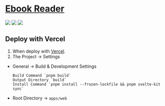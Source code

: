 # [Ebook Reader](https://github.com/ttu-ttu/ebook-reader)

![](https://img.shields.io/github/license/ttu-ttu/ebook-reader?style=flat-square) ![](https://img.shields.io/github/last-commit/scillidan/ebook-reader/main?label=last%20commit%20(fork)&style=flat-square) ![](https://img.shields.io/badge/Vercel-black?style=flat&logo=Vercel&logoColor=white)

## Deploy with Vercel

1. When deploy with [Vercel](https://vercel.com).
2. The Project → Settings
  - General → Build & Development Settings
    ```
    Build Command `pnpm build`
    Output Directory `build`
    Install Command `pnpm install --frozen-lockfile && pnpm svelte-kit sync`
    ```
  - Root Directory → `apps/web`